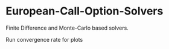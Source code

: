 # European-Call-Option-Solvers
Finite Difference and Monte-Carlo based solvers.

Run convergence rate for plots
